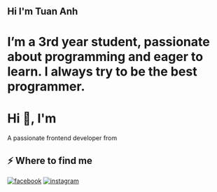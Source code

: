 ## Hi I'm Tuan Anh
<h1 style>I’m a 3rd year student, passionate about programming and eager to learn. I always try to be the best programmer.</h1>


<h1>Hi 👋, I'm </h1>
<p>A passionate frontend developer from </p>
<h2>⚡️ Where to find me</h2>
<p><a target="_blank" href="https://www.facebook.com/https://www.facebook.com/tuanhdev66" style="display: inline-block;"><img src="![image](https://github.com/user-attachments/assets/ce57ae47-0dcb-4f33-b834-926f6f74d7b6)
" alt="facebook" /></a>
<a target="_blank" href="https://www.instagram.com/https://www.instagram.com/tuanh_66" style="display: inline-block;"><img src="https://img.shields.io/badge/instagram-logo?style=for-the-badge&logo=instagram&logoColor=white&color=%23F35369" alt="instagram" /></a></p>
